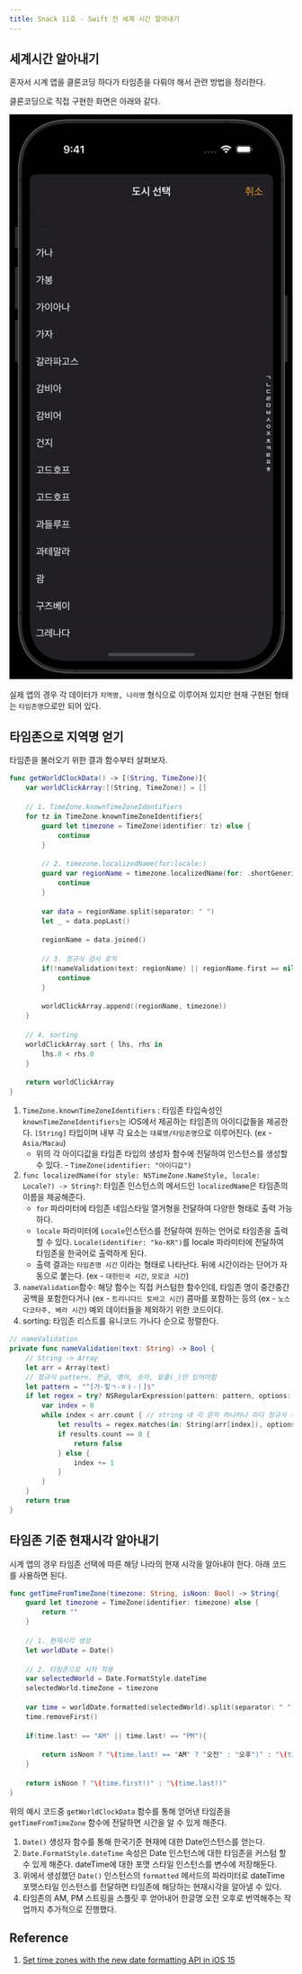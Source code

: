 ```yaml
---
title: Snack 11호 - Swift 전 세계 시간 알아내기
---
```


## 세계시간 알아내기

혼자서 시계 앱을 클론코딩 하다가 타임존을 다뤄야 해서 관련 방법을 정리한다.

클론코딩으로 직접 구현한 화면은 아래와 같다.

![timezone](../.vuepress/assets/snack/timezone-1.png)

실제 앱의 경우 각 데이터가 `지역명, 나라명` 형식으로 이루어져 있지만 현재 구현된 형태는 `타임존명`으로만 되어 있다.

## 타임존으로 지역명 얻기

타임존을 불러오기 위한 결과 함수부터 살펴보자.

```swift
func getWorldClockData() -> [(String, TimeZone)]{
    var worldClickArray:[(String, TimeZone)] = []

    // 1. TimeZone.knownTimeZoneIdentifiers
    for tz in TimeZone.knownTimeZoneIdentifiers{
        guard let timezone = TimeZone(identifier: tz) else {
            continue
        }

        // 2. timezone.localizedName(for:locale:)
        guard var regionName = timezone.localizedName(for: .shortGeneric, locale: Locale(identifier:"ko-KR")) else {
            continue
        }

        var data = regionName.split(separator: " ")
        let _ = data.popLast()

        regionName = data.joined()

        // 3. 정규식 검사 로직
        if(!nameValidation(text: regionName) || regionName.first == nil){
            continue
        }

        worldClickArray.append((regionName, timezone))
    }

    // 4. sorting
    worldClickArray.sort { lhs, rhs in
        lhs.0 < rhs.0
    }

    return worldClickArray
}
```

1. `TimeZone.knownTimeZoneIdentifiers` : 타임존 타입속성인 `knownTimeZoneIdentifiers`는 iOS에서 제공하는 타임존의 아이디값들을 제공한다. `[String]` 타입이며 내부 각 요소는 `대륙명/타임존명`으로 이루어진다. (ex - `Asia/Macau`)
    - 위의 각 아이디값을 타임존 타입의 생성자 함수에 전달하여 인스턴스를 생성할 수 있다. - `TimeZone(identifier: "아이디값")`
2. `func localizedName(for style: NSTimeZone.NameStyle, locale: Locale?) -> String?`: 타임존 인스턴스의 메서드인 `localizedName`은 타임존의 이름을 제공해준다.
    - `for` 파라미터에 타임존 네임스타일 열거형을 전달하여 다양한 형태로 출력 가능하다.
    - `locale` 파라미터에 `Locale`인스턴스를 전달하여 원하는 언어로 타임존을 출력할 수 있다. `Locale(identifier: "ko-KR")`를 locale 파라미터에 전달하여 타임존을 한국어로 출력하게 된다.
    - 출력 결과는 `타임존명 시간` 이라는 형태로 나타난다. 뒤에 시간이라는 단어가 자동으로 붙는다. (ex - `대한민국 시간`, `모로코 시간`)
3. `nameValidation`함수: 해당 함수는 직접 커스텀한 함수인데, 타임존 명이 중간중간 공백을 포함한다거나 (ex - `트리니다드 토바고 시간`) 콤마를 포함하는 등의 (ex - `노스다코타주, 베라 시간`) 예외 데이터들을 제외하기 위한 코드이다.
4. sorting: 타임존 리스트를 유니코드 가나다 순으로 정렬한다.

```swift
// nameValidation
private func nameValidation(text: String) -> Bool {
    // String -> Array
    let arr = Array(text)
    // 정규식 pattern. 한글, 영어, 숫자, 밑줄(_)만 있어야함
    let pattern = "^[가-힣ㄱ-ㅎㅏ-ㅣ]$"
    if let regex = try? NSRegularExpression(pattern: pattern, options: .caseInsensitive) {
        var index = 0
        while index < arr.count { // string 내 각 문자 하나하나 마다 정규식 체크 후 충족하지 못한것은 제거.
            let results = regex.matches(in: String(arr[index]), options: [], range: NSRange(location: 0, length: 1))
            if results.count == 0 {
                return false
            } else {
                index += 1
            }
        }
    }
    return true
}
```

## 타임존 기준 현재시각 알아내기

시계 앱의 경우 타임존 선택에 따른 해당 나라의 현재 시각을 알아내야 한다. 아래 코드를 사용하면 된다.

```swift
func getTimeFromTimeZone(timezone: String, isNoon: Bool) -> String{
    guard let timezone = TimeZone(identifier: timezone) else {
        return ""
    }

    // 1. 현재시각 생성
    let worldDate = Date()

    // 2. 타임존으로 시차 적용
    var selectedWorld = Date.FormatStyle.dateTime
    selectedWorld.timeZone = timezone

    var time = worldDate.formatted(selectedWorld).split(separator: " ")
    time.removeFirst()

    if(time.last! == "AM" || time.last! == "PM"){

        return isNoon ? "\(time.last! == "AM" ? "오전" : "오후")" : "\(time.first!)"
    }

    return isNoon ? "\(time.first!)" : "\(time.last!)"
}
```

위의 예시 코드중 `getWorldClockData` 함수를 통해 얻어낸 타임존을 `getTimeFromTimeZone` 함수에 전달하면 시간을 알 수 있게 해준다.

1. `Date()` 생성자 함수를 통해 한국기준 현재에 대한 Date인스턴스를 얻는다.
2. `Date.FormatStyle.dateTime` 속성은 Date 인스턴스에 대한 타임존을 커스텀 할 수 있게 해준다. dateTime에 대한 포맷 스타일 인스턴스를 변수에 저장해둔다.
3. 위에서 생성했던 `Date()` 인스턴스의 `formatted` 메서드의 파라미터로 dateTime 포맷스타일 인스턴스를 전달하면 타임존에 해당하는 현재시각을 알아낼 수 있다.
4. 타임존의 AM, PM 스트링을 스플릿 후 얻어내어 한글명 오전 오후로 번역해주는 작업까지 추가적으로 진행했다.

## Reference

1. [Set time zones with the new date formatting API in iOS 15](https://developer.apple.com/forums/thread/700213)
